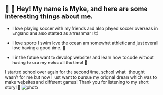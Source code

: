 
## 🚀 :partying_face: __Hey! My name is Myke, and here are some interesting things about me.__
- I love playing soccer with my friends and also played soccer overseas in England
and also started as a freshman! 😈

- I love sports I swim love the ocean am somewhat athletic and just overall love
having a good time. 👻

- I in the future want to devolop websites and learn how to code without having
to use my notes all the time! 🙈

I started school over again for the second time, school what I thought wasn't for me
but now I just want to pursue my original dream which was to make websites and different
games! Thank you for listening to my short story! 🙉
![photo](https://user-images.githubusercontent.com/98676692/151685691-20a6023f-1ffe-4761-97d6-ab0b11fde7c1.jpg)
